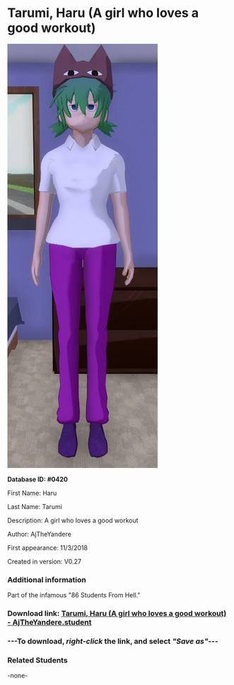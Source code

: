 # Tarumi, Haru (A girl who loves a good workout)

<img src="../../Files/Images/Tarumi, Haru (A girl who loves a good workout).png" title="Tarumi, Haru (A girl who loves a good workout) - AjTheYandere">

**Database ID: #0420**

First Name: Haru

Last Name: Tarumi

Description: A girl who loves a good workout

Author: AjTheYandere

First appearance: 11/3/2018

Created in version: V0.27

### Additional information

Part of the infamous "86 Students From Hell."

### Download link: <a href="https://raw.githubusercontent.com/Arbiter1223/Daigaku-Gurashi-Custom-Students/master/Files/Student%20Files/Tarumi%2C%20Haru%20(A%20girl%20who%20loves%20a%20good%20workout)%20-%20AjTheYandere.student">Tarumi, Haru (A girl who loves a good workout) - AjTheYandere.student</a>

### ---**To download, _right-click_ the link, and select _"Save as"_**---

### Related Students

-none-
